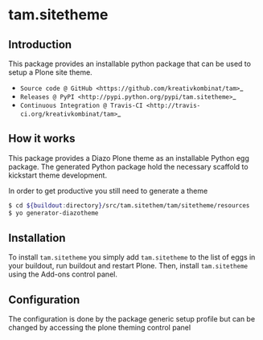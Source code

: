 # tam.sitetheme

## Introduction

This package provides an installable python package that can be used to setup
a Plone site theme.

* `Source code @ GitHub <https://github.com/kreativkombinat/tam>`_
* `Releases @ PyPI <http://pypi.python.org/pypi/tam.sitetheme>`_
* `Continuous Integration @ Travis-CI <http://travis-ci.org/kreativkombinat/tam>`_

## How it works

This package provides a Diazo Plone theme as an installable Python egg package.
The generated Python package hold the necessary scaffold to kickstart theme
development.

In order to get productive you still need to generate a theme

```bash
$ cd ${buildout:directory}/src/tam.sitethem/tam/sitetheme/resources
$ yo generator-diazotheme

```


## Installation

To install `tam.sitetheme` you simply add ``tam.sitetheme``
to the list of eggs in your buildout, run buildout and restart Plone.
Then, install `tam.sitetheme` using the Add-ons control panel.


## Configuration

The configuration is done by the package generic setup profile but can be changed by accessing the plone theming control panel
